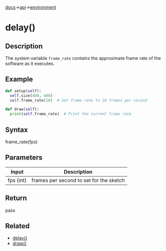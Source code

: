 [docs](/docs/)→[api](/docs/api)→[environment](/docs/api/environment/)

# delay()

## Description

The system variable `frame_rate` contains the approximate frame rate of the software as it executes.

## Example

```py
def setup(self):
  self.size(400, 400)
  self.frame_rate(10)  # Set frame rate to 10 frames per second

def draw(self):
  print(self.frame_rate)  # Print the current frame rate
```

## Syntax

frame_rate(fps)

## Parameters

| Input | Description |
|-------|-------------|
| fps	(int) |	frames per second to set for the sketch |

## Return

pass

## Related

- [delay()](/docs/api/environment/frame_count.md)
- [draw()](/docs/api/environment/draw_.md)
